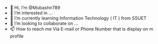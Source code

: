 - 👋 Hi, I’m @Mubashir789
- 👀 I’m interested in ...
- 🌱 I’m currently learning Information Technology ( IT ) from SSUET
- 💞️ I’m looking to collaborate on ...
- 📫 How to reach me Via E-mail or Phone Number that is display on m profile

<!---
Mubashir789/Mubashir789 is a ✨ special ✨ repository because its `README.md` (this file) appears on your GitHub profile.
You can click the Preview link to take a look at your changes.
--->
